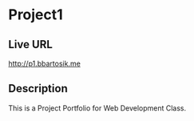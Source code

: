 # Project1

## Live URL
<http://p1.bbartosik.me>

## Description
This is a Project Portfolio for Web Development Class.

